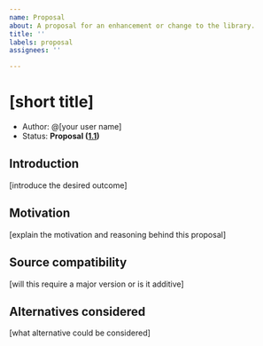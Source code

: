 ```yaml
---
name: Proposal
about: A proposal for an enhancement or change to the library.
title: ''
labels: proposal
assignees: ''

---
```


# [short title]

* Author: @[your user name]
* Status: **Proposal ([1.1](https://github.com/composed-swift/ComposedUI/milestone/1.1))**

## Introduction

[introduce the desired outcome]

## Motivation

[explain the motivation and reasoning behind this proposal]

## Source compatibility

[will this require a major version or is it additive]

## Alternatives considered

[what alternative could be considered]
